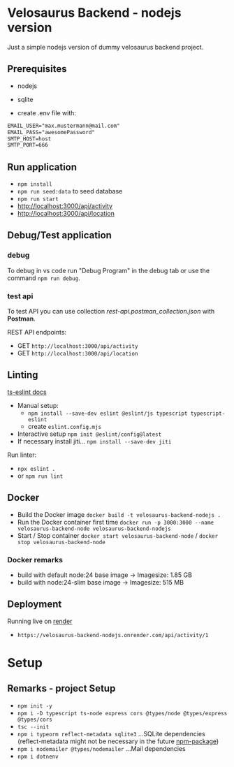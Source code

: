 # Velosaurus Backend - nodejs version

Just a simple nodejs version of dummy velosaurus backend project.

## Prerequisites

- nodejs
- sqlite

- create .env file with:

```txt
EMAIL_USER="max.mustermann@mail.com"
EMAIL_PASS="awesomePassword"
SMTP_HOST=host
SMTP_PORT=666
```

## Run application

- `npm install`
- `npm run seed:data` to seed database
- `npm run start`
- <http://localhost:3000/api/activity>
- <http://localhost:3000/api/location>

## Debug/Test application

### debug

To debug in vs code run "Debug Program" in the debug tab or use the command `npm run debug`.

### test api

To test API you can use collection *rest-api.postman_collection.json* with **Postman**.

REST API endpoints:

- GET `http://localhost:3000/api/activity`
- GET `http://localhost:3000/api/location`

## Linting

[ts-eslint docs](https://typescript-eslint.io/users/configs/)

- Manual setup:
  - `npm install --save-dev eslint @eslint/js typescript typescript-eslint`
  - create `eslint.config.mjs`
- Interactive setup `npm init @eslint/config@latest`
- If necessary install jiti... `npm install --save-dev jiti`

Run linter:

- `npx eslint .`
- or `npm run lint`

## Docker

- Build the Docker image `docker build -t velosaurus-backend-nodejs .`
- Run the Docker container first time `docker run -p 3000:3000 --name velosaurus-backend-node velosaurus-backend-nodejs`
- Start / Stop container `docker start velosaurus-backend-node` / `docker stop velosaurus-backend-node`

### Docker remarks

- build with default node:24 base image -> Imagesize: 1.85 GB
- build with node:24-slim base image -> Imagesize: 515 MB

## Deployment

Running live on [render](https://dashboard.render.com/)

- `https://velosaurus-backend-nodejs.onrender.com/api/activity/1`

# Setup

## Remarks - project Setup

- `npm init -y`
- `npm i -D typescript ts-node express cors @types/node @types/express @types/cors`
- `tsc --init`
- `npm i typeorm reflect-metadata sqlite3` ...SQLite dependencies (reflect-metadata might not be necessary in the future [npm-package](https://www.npmjs.com/package/reflect-metadata))
- `npm i nodemailer @types/nodemailer`  ...Mail dependencies
- `npm i dotnenv`
